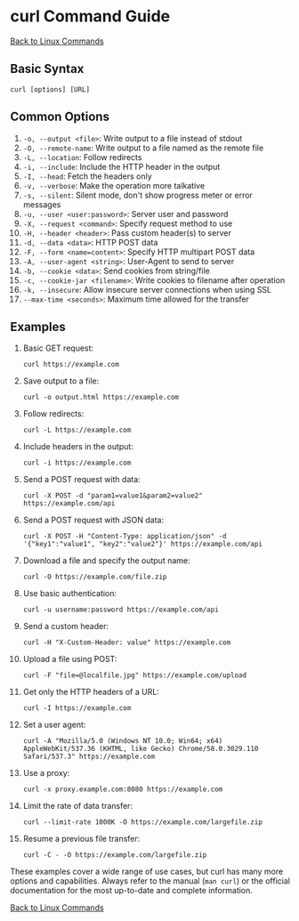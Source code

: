 # curl Command Guide

[Back to Linux Commands](../readme.md)

## Basic Syntax

```
curl [options] [URL]
```

## Common Options

1. `-o, --output <file>`: Write output to a file instead of stdout
2. `-O, --remote-name`: Write output to a file named as the remote file
3. `-L, --location`: Follow redirects
4. `-i, --include`: Include the HTTP header in the output
5. `-I, --head`: Fetch the headers only
6. `-v, --verbose`: Make the operation more talkative
7. `-s, --silent`: Silent mode, don't show progress meter or error messages
8. `-u, --user <user:password>`: Server user and password
9. `-X, --request <command>`: Specify request method to use
10. `-H, --header <header>`: Pass custom header(s) to server
11. `-d, --data <data>`: HTTP POST data
12. `-F, --form <name=content>`: Specify HTTP multipart POST data
13. `-A, --user-agent <string>`: User-Agent to send to server
14. `-b, --cookie <data>`: Send cookies from string/file
15. `-c, --cookie-jar <filename>`: Write cookies to filename after operation
16. `-k, --insecure`: Allow insecure server connections when using SSL
17. `--max-time <seconds>`: Maximum time allowed for the transfer

## Examples

1. Basic GET request:
   ```
   curl https://example.com
   ```

2. Save output to a file:
   ```
   curl -o output.html https://example.com
   ```

3. Follow redirects:
   ```
   curl -L https://example.com
   ```

4. Include headers in the output:
   ```
   curl -i https://example.com
   ```

5. Send a POST request with data:
   ```
   curl -X POST -d "param1=value1&param2=value2" https://example.com/api
   ```

6. Send a POST request with JSON data:
   ```
   curl -X POST -H "Content-Type: application/json" -d '{"key1":"value1", "key2":"value2"}' https://example.com/api
   ```

7. Download a file and specify the output name:
   ```
   curl -O https://example.com/file.zip
   ```

8. Use basic authentication:
   ```
   curl -u username:password https://example.com/api
   ```

9. Send a custom header:
   ```
   curl -H "X-Custom-Header: value" https://example.com
   ```

10. Upload a file using POST:
    ```
    curl -F "file=@localfile.jpg" https://example.com/upload
    ```

11. Get only the HTTP headers of a URL:
    ```
    curl -I https://example.com
    ```

12. Set a user agent:
    ```
    curl -A "Mozilla/5.0 (Windows NT 10.0; Win64; x64) AppleWebKit/537.36 (KHTML, like Gecko) Chrome/58.0.3029.110 Safari/537.3" https://example.com
    ```

13. Use a proxy:
    ```
    curl -x proxy.example.com:8080 https://example.com
    ```

14. Limit the rate of data transfer:
    ```
    curl --limit-rate 1000K -O https://example.com/largefile.zip
    ```

15. Resume a previous file transfer:
    ```
    curl -C - -O https://example.com/largefile.zip
    ```

These examples cover a wide range of use cases, but curl has many more options and capabilities. Always refer to the manual (`man curl`) or the official documentation for the most up-to-date and complete information.

[Back to Linux Commands](../readme.md)
